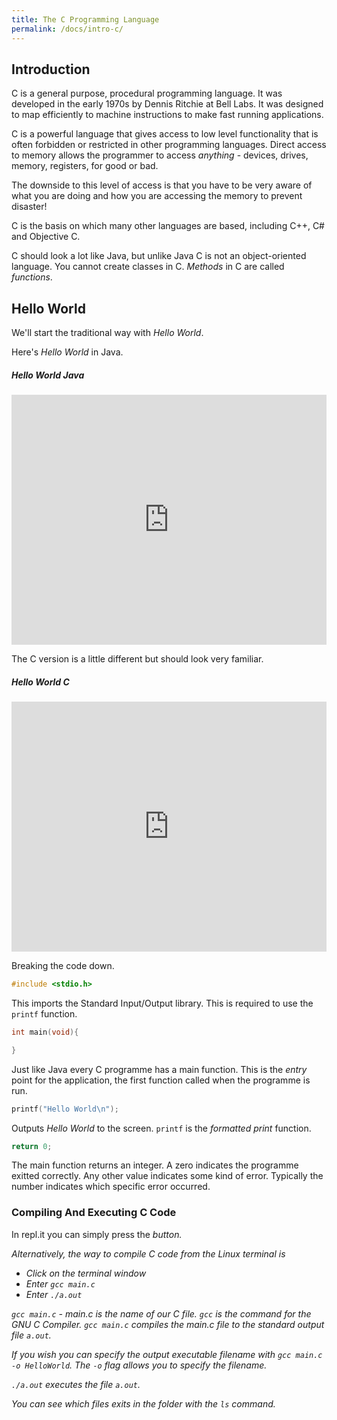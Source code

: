 ```yaml
---
title: The C Programming Language
permalink: /docs/intro-c/
---
```


## Introduction

C is a general purpose, procedural programming language. It was developed in the early 1970s by Dennis Ritchie at Bell Labs. 
It was designed to map efficiently to machine instructions to make fast running applications.  

C is a powerful language that gives access to low level functionality that is often forbidden or restricted in other programming languages. Direct access to memory allows the programmer to access *anything* - devices, drives, memory, registers, for good or bad. 

The downside to this level of access is that you have to be very aware of what you are doing and how you are accessing the memory to prevent disaster!

C is the basis on which many other languages are based, including C++, C# and Objective C.

C should look a lot like Java, but unlike Java C is not an object-oriented language. You cannot create classes in C. *Methods* in C are called *functions*.  

## Hello World

We'll start the traditional way with *Hello World*.  

Here's *Hello World* in Java.

##### Hello World Java
 <iframe title="Hello World in Java" height="400px" width="100%" src="https://repl.it/@andyguest/JavaHelloWorld?lite=true" scrolling="no" frameborder="no" allowtransparency="true" allowfullscreen="true" sandbox="allow-forms allow-pointer-lock allow-popups allow-same-origin allow-scripts allow-modals"></iframe>  

The C version is a little different but should look very familiar.  

##### Hello World C
 <iframe title="Hello World in C" height="400px" width="100%" src="https://repl.it/@andyguest/HelloWorld?lite=true" scrolling="no" frameborder="no" allowtransparency="true" allowfullscreen="true" sandbox="allow-forms allow-pointer-lock allow-popups allow-same-origin allow-scripts allow-modals"></iframe>  

Breaking the code down.  

<div class="row">
  <div class="col-md-6" markdown="1">  

```c
#include <stdio.h>
```  

  </div>
  <div class="col-md-6" markdown="1">  

This imports the Standard Input/Output library. This is required to use the ```printf``` function.  
  
  </div>
</div>

<div class="row">
  <div class="col-md-6" markdown="1">  

```c
int main(void){

}
```   
  
  </div>
  <div class="col-md-6" markdown="1">  

Just like Java every C programme has a main function. This is the *entry* point for the application, the first function called when the programme is run.  
  
  </div>
</div>

<div class="row">
  <div class="col-md-6" markdown="1">  

```c
printf("Hello World\n");
```   
  
  </div>
  <div class="col-md-6" markdown="1">  

Outputs *Hello World* to the screen. ```printf``` is the *formatted print* function.  
  
  </div>
</div>

<div class="row">
  <div class="col-md-6" markdown="1">  

```c
return 0;
```   
  
  </div>
  <div class="col-md-6" markdown="1">  

The main function returns an integer. A zero indicates the programme exitted correctly. Any other value indicates some kind of error. Typically the number indicates which specific error occurred.
  
  </div>
</div>

### Compiling And Executing C Code

In repl.it you can simply press the <i class="fa fa-play" aria-hidden="true"> button.  

Alternatively, the way to compile C code from the Linux terminal is
* Click on the terminal window
* Enter ```gcc main.c```
* Enter ```./a.out```

```gcc main.c``` - main.c is the name of our C file. ```gcc``` is the command for the GNU C Compiler. ```gcc main.c``` compiles the main.c file to the standard output file ```a.out```.  

If you wish you can specify the output executable filename with ```gcc main.c -o HelloWorld```. The ```-o``` flag allows you to specify the filename.

```./a.out``` executes the file ```a.out```.

You can see which files exits in the folder with the `ls` command.




